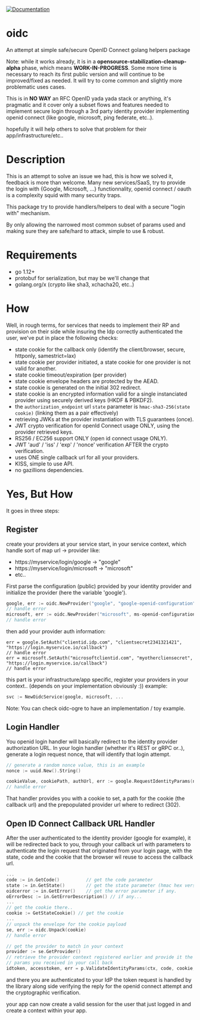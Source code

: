 [![Documentation](https://godoc.org/github.com/ermites-io/oidc?status.svg)](http://godoc.org/github.com/ermites-io/oidc)      

oidc
====

An attempt at simple safe/secure OpenID Connect golang helpers package

Note: while it works already, it is in a **opensource-stabilization-cleanup-alpha** phase, which means **WORK-IN-PROGRESS**. 
Some more time is necessary to reach its first public version and will continue to be improved/fixed as needed.
It will try to come common and slightly more problematic uses cases.

This is in **NO WAY** an RFC OpenID yada yada stack or anything, it's pragmatic
and it cover only a subset flows and features needed to implement secure login
through a 3rd party identity provider implementing openid connect (like google,
microsoft, ping federate, etc..).

hopefully it will help others to solve that problem for their app/infrastructure/etc..

Description
===========

This is an attempt to solve an issue we had, this is how we solved it, feedback is more than welcome.
Many new services/SaaS, try to provide the login with {Google, Microsoft, ...} functionnality, 
openid connect / oauth is a complexity squid with many security traps.

This package try to provide handlers/helpers to deal with a secure "login with" mechanism.

By only allowing the narrowed most common subset of params used and making sure they are safe/hard to attack, 
simple to use & robust.

Requirements
============

- go 1.12+
- protobuf for serialization, but may be we'll change that
- golang.org/x (crypto like sha3, xchacha20, etc..)


How
===

Well, in rough terms, for services that needs to implement their RP and
provision on their side while insuring the Idp correctly authenticated the user,
we've put in place the following checks:

- state cookie for the callback only (identify the client/browser, secure, httponly, samestrict=lax)
- state cookie per provider initiated, a state cookie for one provider is not valid for another.
- state cookie timeout/expiration (per provider)
- state cookie envelope headers are protected by the AEAD.
- state cookie is generated on the initial 302 redirect.
- state cookie is an encrypted information valid for a single instanciated
  provider using securely derived keys (HKDF & PBKDF2).
- the `authorization_endpoint` url `state` parameter is `hmac-sha3-256(state cookie)`
  (linking them as a pair effectively)
- retrieving JWKs at the provider instantiation with TLS guarantees (once).
- JWT crypto verification for openId Connect usage ONLY, using the provider
  retrieved keys.
- RS256 / EC256 support ONLY (open id connect usage ONLY).
- JWT 'aud' / 'iss' / 'exp' / 'nonce' verification AFTER the crypto
  verification.
- uses ONE single callback url for all your providers.
- KISS, simple to use API.
- no gazillions dependencies.


Yes, But How
============
It goes in three steps:

## Register 

create your providers at your service start, in your service context, which handle sort of map url -> provider
like: 

- https://myservice/login/google -> "google"
- https://myservice/login/microsoft -> "microsoft"
- etc..

First parse the configuration (public) provided by your identity provider and initialize the provider 
(here the variable 'google').

```go
google, err := oidc.NewProvider("google", "google-openid-configuration")
// handle error
microsoft, err := oidc.NewProvider("microsoft", ms-openid-configuration")
// handle error
```

then add your provider auth information:

```
err = google.SetAuth("clientid.idp.com", "clientsecret2341321421", "https://login.myservice.io/callback")
// handle error
err = microsoft.SetAuth("microsoftclientid.com", "myothercliensecret", "https://login.myservice.io/callback")
// handle error
```

this part is your infrastructure/app specific, register your providers in your context.. (depends on your implementation obviously :))
example:

```go
svc := NewOidcService(google, microsoft, ...

```

Note: You can check oidc-ogre to have an implementation / toy example.


## Login Handler

You openid login handler will basically redirect to the identity provider
authorization URL.
In your login handler (whether it's REST or gRPC or..), generate a login request nonce, that will identify that login attempt. 

```go
// generate a random nonce value, this is an example
nonce := uuid.New().String()

cookieValue, cookiePath, authUrl, err := google.RequestIdentityParams(nonce)
// handle error
```

That handler provides you with a cookie to set, a path for the cookie (the callback url) and the prepopulated provider url 
where to redirect (302).


## Open ID Connect Callback URL Handler

After the user authenticated to the identity provider (google for example), it
will be redirected back to you, through your callback url with parameters to authenticate the
login request that originated from your login page, with the state, code and the
cookie that the browser wil reuse to access the callback url.

```go
...
code := in.GetCode()          // get the code parameter
state := in.GetState()        // get the state parameter (hmac hex version of the cookie state)
oidcerror := in.GetError()    // get the error parameter if any.
oErrorDesc := in.GetErrorDescription() // if any...
...
// get the cookie there.. 
cookie := GetStateCookie() // get the cookie
...
// unpack the envelope for the cookie payload
se, err := oidc.Unpack(cookie)
// handle error 

// get the provider to match in your context
provider := se.GetProvider()
// retrieve the provider context registered earlier and provide it the
// params you received in your call back
idtoken, accesstoken, err = p.ValidateIdentityParams(ctx, code, cookie, state)
```

and there you are authenticated to your IdP the token request is handled by the
library along side verifying the reply for the openid connect attempt and the
cryptographic verification.

your app can now create a valid session for the user that just logged in and
create a context within your app.
